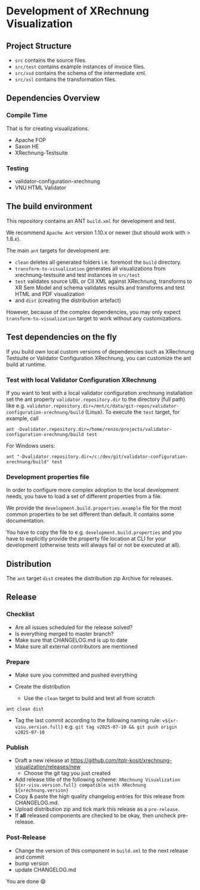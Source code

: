 # Development of XRechnung Visualization


## Project Structure

* `src` contains the source files.
* `src/test` contains example instances of invoice files.
* `src/xsd` contains the schema of the intermediate xml.
* `src/xsl` contains the transformation files.

## Dependencies Overview

### Compile Time

That is for creating visualizations.

* Apache FOP
* Saxon HE
* XRechnung-Testsuite

### Testing

* validator-configuration-xrechnung
* VNU HTML Validator

## The build environment

This repository contains an ANT `build.xml` for development and test.

We recommend `Apache Ant` version 1.10.x or newer (but should work with > 1.8.x).

The main `ant` targets for development are:

* `clean` deletes all generated folders i.e. foremost the `build` directory.
* `transform-to-visualization` generates all visualizations from xrechnung-testsuite and test instances in `src/test`
* `test` validates source UBL or CII XML against XRechnung, transforms to XR Sem Model and schema validates results and transforms and test HTML and PDF visualization
* and `dist` (creating the distribution artefact)

However, because of the complex dependencies, you may only expect `transform-to-visualization` target to work without any customizations.

## Test dependencies on the fly

If you build own local custom versions of dependencies such as XRechnung Testsuite or Validator Configuration XRechnung, you can customize the ant build at runtime.

### Test with local Validator Configuration XRechnung

If you want to test with a local validator configuration xrechnung installation set the ant property `validator.repository.dir` to the directory (full path) like e.g. `validator.repository.dir=/mnt/c/data/git-repos/validator-configuration-xrechnung/build` (Linux). 
To execute the `test` target, for example, call

```shell
ant -Dvalidator.repository.dir=/home/renzo/projects/validator-configuration-xrechnung/build test
```

For Windows users:

```shell
ant "-Dvalidator.repository.dir=/c:/dev/git/validator-configuration-xrechnung/build" test
```

### Development properties file

In order to configure more complex adoption to the local development needs, you have to load a set of different properties from a file.

We provide the `development.build.properties.example` file for the most common properties to be set different than default. It contains some documentation.

You have to copy the file to e.g. `development.build.properties` and you have to explicitly provide the property file location at CLI for your development (otherwise tests will always fail or not be executed at all).


## Distribution

The `ant` target `dist` creates the distribution zip Archive for releases.

## Release

### Checklist

* Are all issues scheduled for the release solved?
* Is everything merged to master branch?
* Make sure that CHANGELOG.md is up to date
* Make sure all external contributors are mentioned


### Prepare

* Make sure you committed and pushed everything 
* Create the distribution 
 
   * Use the `clean` target to build and test all from scratch

```
ant clean dist
```

* Tag the last commit according to the following naming rule: `v${xr-visu.version.full}` e.g.
  `git tag v2025-07-10 && git push origin v2025-07-10`

### Publish

* Draft a new release at https://github.com/itplr-kosit/xrechnung-visualization/releases/new
  * Choose the git tag you just created
* Add release title of the following scheme: `XRechnung Visualization ${xr-visu.version.full} compatible with XRechnung ${xrechnung.version}`
* Copy & paste the high quality changelog entries for this release from CHANGELOG.md.
* Upload distribution zip and tick mark this release as a `pre-release`.
* If **all** released components are checked to be okay, then uncheck pre-release.

### Post-Release

* Change the version of this component in `build.xml` to the next release and commit
* bump version
* update CHANGELOG.md

You are done :smile:
